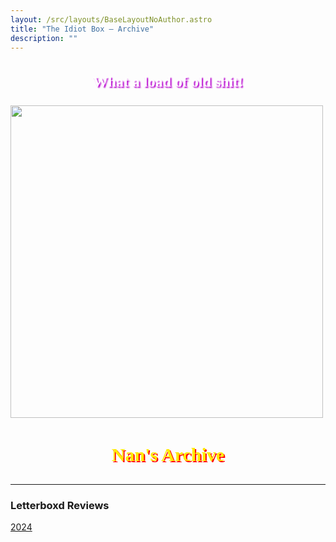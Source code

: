 ```yaml
---
layout: /src/layouts/BaseLayoutNoAuthor.astro
title: "The Idiot Box — Archive"
description: ""
---
```

<h3 style="font-size:24px;font-family: 'Press Start';text-align:center;color:white;text-shadow: 2px 2px 2px #b702cf;">What a load of old shit!</h3>
<img src='https://theyakemperor.neocities.org/Images/nan.jpg' style="width:500px;height:auto;" class="center">
<h3 style="font-size:30px;font-family: Comic Sans MS;text-align:center;color:#ffea00;text-shadow: 2px 1.5px 0 red;">Nan's Archive</h3>
<hr>
<h3>Letterboxd Reviews</h3>

<a href="letterboxd-archive-2024">2024</a>
               